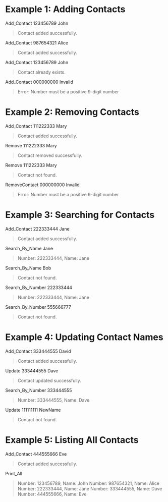 # Example 1: Adding Contacts

Add_Contact 123456789 John
>Contact added successfully.

Add_Contact 987654321 Alice
>Contact added successfully.

Add_Contact 123456789 John
>Contact already exists.

Add_Contact 000000000 Invalid
>Error: Number must be a positive 9-digit number

# Example 2: Removing Contacts

Add_Contact 111222333 Mary
>Contact added successfully.

Remove 111222333 Mary
>Contact removed successfully.

Remove 111222333 Mary
>Contact not found.

RemoveContact 000000000 Invalid
>Error: Number must be a positive 9-digit number

# Example 3: Searching for Contacts

Add_Contact 222333444 Jane
>Contact added successfully.

Search_By_Name Jane
>Number: 222333444, Name: Jane

Search_By_Name Bob
>Contact not found.

Search_By_Number 222333444
>Number: 222333444, Name: Jane

Search_By_Number 555666777
>Contact not found.

# Example 4: Updating Contact Names

Add_Contact 333444555 David
>Contact added successfully.

Update 333444555 Dave
>Contact updated successfully.

Search_By_Number 333444555
>Number: 333444555, Name: Dave

Update 111111111 NewName
>Contact not found.

# Example 5: Listing All Contacts

Add_Contact 444555666 Eve
>Contact added successfully.

Print_All
>Number: 123456789, Name: John
>Number: 987654321, Name: Alice
>Number: 222333444, Name: Jane
>Number: 333444555, Name: Dave
>Number: 444555666, Name: Eve
